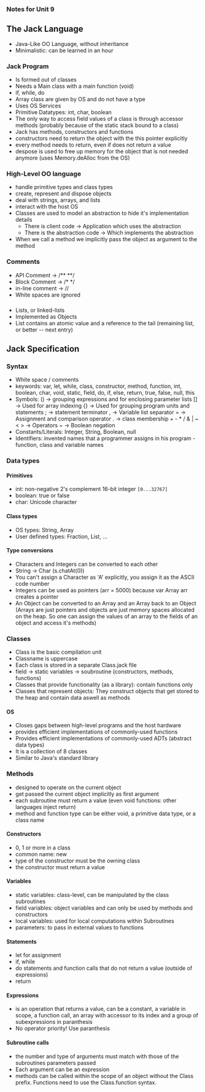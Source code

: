 ### Notes for Unit 9

## The Jack Language

- Java-Like OO Language, without inheritance
- Minimalistic: can be learned in an hour

### Jack Program

- Is formed out of classes
- Needs a Main class with a main function (void)
- if, while, do
- Array class are given by OS and do not have a type
- Uses OS Services
- Primitive Datatypes: int, char, boolean
- The only way to access field values of a class is through accessor methods (probably because of the static stack bound to a class)
- Jack has methods, constructors and functions
- constructors need to return the object with the this pointer explicitly
- every method needs to return, even if does not return a value
- despose is used to free up memory for the object that is not needed anymore (uses Memory.deAlloc from the OS)

### High-Level OO language

- handle primitive types and class types
- create, represent and dispose objects
- deal with strings, arrays, and lists
- interact with the host OS
- Classes are used to model an abstraction to hide it's implementation details
  - There is client code -> Application which uses the abstraction
  - There is the abstraction code -> Which implements the abstraction
- When we call a method we implicitly pass the object as argument to the method

### Comments

- API Comment -> /** **/
- Block Comment -> /* */
- in-line comment -> //
- White spaces are ignored

###

- Lists, or linked-lists
- Implemented as Objects
- List contains an atomic value and a reference to the tail (remaining list, or better -- next entry)


## Jack Specification


### Syntax

- White space / comments
- keywords: var, let, while, class, constructor, method, function, int, boolean, char, void, static, field, do, if, else, return, true, false, null, this
- Symbols: () -> grouping expressions and for enclosing parameter lists
           [] -> Used for array indexing
           {} -> Used for grouping program units and statements
           ; -> statement terminator
           , -> Variable list separator
           = -> Assignment and comparison operator
           . -> class membership
           + - * / & | ~ < > -> Operators
           ~ -> Boolean negation
- Constants/Literals: Integer, String, Boolean, null
- Identifiers: invented names that a programmer assigns in his program - function, class and variable names


### Data types

#### Primitives

- int: non-negative 2's complement 16-bit integer `[0...32767]`
- boolean: true or false
- char: Unicode character

#### Class types

- OS types: String, Array
- User defined types: Fraction, List, ...

#### Type conversions

- Characters and Integers can be converted to each other
- String -> Char (s.chatAt(0))
- You can't assign a Character as 'A' explicitly, you assign it as the ASCII code number
- Integers can be used as pointers (arr = 5000) because var Array arr creates a pointer
- An Object can be converted to an Array and an Array back to an Object (Arrays are just pointers and objects are just memory spaces allocated on the heap. So one can assign the values of an array to the fields of an object and access it's methods)

### Classes

- Class is the basic compilation unit
- Classname is uppercase
- Each class is stored in a separate Class.jack file
- field -> static variables -> soubroutine (constructors, methods, functions)
- Classes that provide functionality (as a library): contain functions only
- Classes that represent objects: They construct objects that get stored to the heap and contain data aswell as methods

#### OS

- Closes gaps between high-level programs and the host hardware
- provides efficient implementations of commonly-used functions
- Provides efficient implementations of commonly-used ADTs (abstract data types)
- It is a collection of 8 classes
- Similar to Java's standard library

### Methods

- designed to operate on the current object
- get passed the current object implicitly as first argument
- each subroutine must return a value (even void functions: other languages inject return)
- method and function type can be either void, a primitive data type, or a class name

#### Constructors

- 0, 1 or more in a class
- common name: new
- type of the constructor must be the owning class
- the constructor must return a value

#### Variables

- static variables: class-level, can be manipulated by the class subroutines
- field variables: object variables and can only be used by methods and constructors
- local variables: used for local computations within Subroutines
- parameters: to pass in external values to functions

#### Statements

- let for assignment
- if, while
- do statements and function calls that do not return a value (outside of expressions)
- return

#### Expressions

- is an operation that returns a value, can be a constant, a variable in scope, a function call, an array with accessor to its index and a group of subexpressions in paranthesis
- No operator priority! Use paranthesis

#### Subroutine calls

- the number and type of arguments must match with those of the subroutines parameters passed
- Each argument can be an expression 
- methods can be called within the scope of an object without the Class prefix. Functions need to use the Class.function syntax.